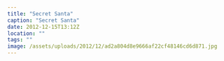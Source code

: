 ```yaml
---
title: "Secret Santa"
caption: "Secret Santa"
date: 2012-12-15T13:12Z
location: ""
tags: ""
image: /assets/uploads/2012/12/ad2a804d8e9666af22cf48146cd6d871.jpg
---
```

